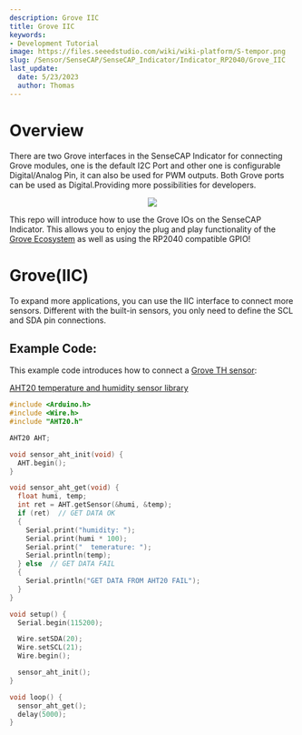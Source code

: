 ```yaml
---
description: Grove IIC
title: Grove IIC
keywords:
- Development Tutorial
image: https://files.seeedstudio.com/wiki/wiki-platform/S-tempor.png
slug: /Sensor/SenseCAP/SenseCAP_Indicator/Indicator_RP2040/Grove_IIC
last_update:
  date: 5/23/2023
  author: Thomas
---
```

# **Overview**

There are two Grove interfaces in the SenseCAP Indicator for connecting Grove modules, one is the default I2C Port and other one is configurable Digital/Analog Pin, it can also be used for PWM outputs. Both Grove ports can be used as Digital.Providing more possibilities for developers. 

<div align="center"><img width={800} src="https://files.seeedstudio.com/wiki/SenseCAP/SenseCAP_Indicator/grove.png"/></div>


This repo will introduce how to use the Grove IOs on the SenseCAP Indicator. This allows you to enjoy the plug and play functionality of the [Grove Ecosystem](https://www.seeedstudio.com/category/Grove-c-1003.html) as well as using the RP2040 compatible GPIO!


# **Grove(IIC)**



To expand more applications, you can use the IIC interface to connect more sensors. 
Different with the built-in sensors, you only need to define the SCL and SDA pin connections.

## **Example Cod**e:

This example code introduces how to connect a [Grove TH sensor](/Grove-AHT20-I2C-Industrial-Grade-Temperature&Humidity-Sensor):

[AHT20 temperature and humidity sensor library](https://github.com/Seeed-Studio/Seeed_Arduino_AHT20/)



```cpp
#include <Arduino.h>
#include <Wire.h>
#include "AHT20.h"

AHT20 AHT;

void sensor_aht_init(void) {
  AHT.begin();
}

void sensor_aht_get(void) {
  float humi, temp;
  int ret = AHT.getSensor(&humi, &temp);
  if (ret)  // GET DATA OK
  {
    Serial.print("humidity: ");
    Serial.print(humi * 100);
    Serial.print("  temerature: ");
    Serial.println(temp);
  } else  // GET DATA FAIL
  {
    Serial.println("GET DATA FROM AHT20 FAIL");
  }
}

void setup() {
  Serial.begin(115200);

  Wire.setSDA(20);
  Wire.setSCL(21);
  Wire.begin();

  sensor_aht_init();
}

void loop() {
  sensor_aht_get();
  delay(5000);
}
```






